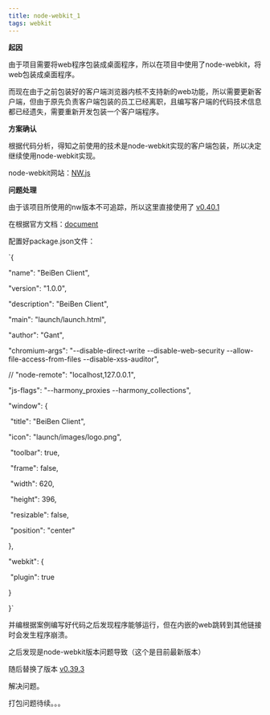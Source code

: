 ```yaml
---
title: node-webkit_1
tags: webkit
---
```


**起因**

由于项目需要将web程序包装成桌面程序，所以在项目中使用了node-webkit，将web包装成桌面程序。

而现在由于之前包装好的客户端浏览器内核不支持新的web功能，所以需要更新客户端，但由于原先负责客户端包装的员工已经离职，且编写客户端的代码技术信息都已经遗失，需要重新开发包装一个客户端程序。

**方案确认**

根据代码分析，得知之前使用的技术是node-webkit实现的客户端包装，所以决定继续使用node-webkit实现。

node-webkit网站：[NW.js](https://nwjs.io/)

**问题处理**

由于该项目所使用的nw版本不可追踪，所以这里直接使用了 [v0.40.1](https://nwjs.io/blog/v0.40.1/)

在根据官方文档：[document](http://docs.nwjs.io/en/latest/)

配置好package.json文件：

`{

  "name": "BeiBen Client",

  "version": "1.0.0",

  "description": "BeiBen Client",

  "main": "launch/launch.html",

  "author": "Gant",

  "chromium-args": "--disable-direct-write --disable-web-security --allow-file-access-from-files --disable-xss-auditor",

  // "node-remote": "localhost,127.0.0.1",

  "js-flags": "--harmony_proxies --harmony_collections",

  "window": {

​    "title": "BeiBen Client",

  "icon": "launch/images/logo.png",

​    "toolbar": true,

​    "frame": false,

​    "width": 620,

​    "height": 396,

​    "resizable": false,

​    "position": "center"

  },

  "webkit": {

​    "plugin": true

  }

}`

并编根据案例编写好代码之后发现程序能够运行，但在内嵌的web跳转到其他链接时会发生程序崩溃。

之后发现是node-webkit版本问题导致（这个是目前最新版本）

随后替换了版本 [v0.39.3](https://github.com/nwjs/nw.js/tree/nw39)

解决问题。

打包问题待续。。。